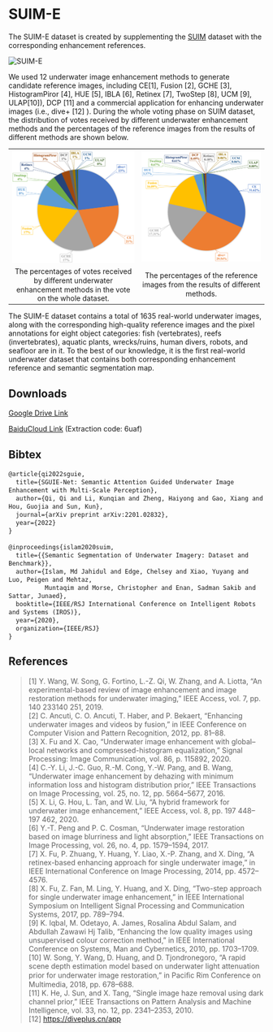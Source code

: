 # SUIM-E
The SUIM-E dataset is created by supplementing the [SUIM](https://github.com/xahidbuffon/SUIM) dataset with the corresponding enhancement references.

![SUIM-E](./figs/SUIM-E.png)

We used 12 underwater image enhancement methods to generate candidate reference images, including CE[1], Fusion [2], GCHE [3], HistogramPiror [4], HUE [5], IBLA [6], Retinex [7], TwoStep [8], UCM [9], ULAP[10]), DCP [11] and a commercial application for enhancing underwater images (i.e., dive+ [12] ). During the whole voting phase on SUIM dataset, the distribution of votes received by different underwater enhancement methods and the percentages of the reference images from the results of different methods are shown below.

<table><tr>
<td><img src="./figs/votes.png"></td>
<td><img src="./figs/percentage.png"></td>
</tr>
<tr>
<td align="center">The percentages of votes received by diﬀerent underwater enhancement methods in the vote on the whole dataset.</td>
<td align="center">The percentages of the reference images from the results of diﬀerent methods.</td>
</tr>
</table>

The SUIM-E dataset contains a total of 1635 real-world underwater images, along with the corresponding high-quality reference images and the pixel annotations for eight object categories: fish (vertebrates), reefs (invertebrates), aquatic plants, wrecks/ruins, human divers, robots, and seafloor are in it. To the best of our knowledge, it is the first real-world underwater dataset that contains both corresponding enhancement reference and semantic segmentation map.

## Downloads

[Google Drive Link](https://drive.google.com/drive/folders/1gA3Ic7yOSbHd3w214-AgMI9UleAt4bRM?usp=sharing)

[BaiduCloud Link](https://pan.baidu.com/s/1lPrHs4tjQbmaZw1Z1inMew) (Extraction code: 6uaf)

## Bibtex
```
@article{qi2022sguie,
  title={SGUIE-Net: Semantic Attention Guided Underwater Image Enhancement with Multi-Scale Perception},
  author={Qi, Qi and Li, Kunqian and Zheng, Haiyong and Gao, Xiang and Hou, Guojia and Sun, Kun},
  journal={arXiv preprint arXiv:2201.02832},
  year={2022}
}

@inproceedings{islam2020suim,
  title={{Semantic Segmentation of Underwater Imagery: Dataset and Benchmark}},
  author={Islam, Md Jahidul and Edge, Chelsey and Xiao, Yuyang and Luo, Peigen and Mehtaz, 
          Muntaqim and Morse, Christopher and Enan, Sadman Sakib and Sattar, Junaed},
  booktitle={IEEE/RSJ International Conference on Intelligent Robots and Systems (IROS)},
  year={2020},
  organization={IEEE/RSJ}
}
```
## References
> [1] Y. Wang, W. Song, G. Fortino, L.-Z. Qi, W. Zhang, and A. Liotta, “An experimental-based review of image enhancement and image restoration methods for underwater imaging,” IEEE Access, vol. 7, pp. 140 233140 251, 2019.  
[2] C. Ancuti, C. O. Ancuti, T. Haber, and P. Bekaert, “Enhancing underwater images and videos by fusion,” in IEEE Conference on Computer Vision and Pattern Recognition, 2012, pp. 81–88.  
[3] X. Fu and X. Cao, “Underwater image enhancement with global–local networks and compressed-histogram equalization,” Signal Processing: Image Communication, vol. 86, p. 115892, 2020.  
[4] C.-Y. Li, J.-C. Guo, R.-M. Cong, Y.-W. Pang, and B. Wang, “Underwater image enhancement by dehazing with minimum information loss and histogram distribution prior,” IEEE Transactions on Image Processing, vol. 25, no. 12, pp. 5664–5677, 2016.  
[5] X. Li, G. Hou, L. Tan, and W. Liu, “A hybrid framework for underwater image enhancement,” IEEE Access, vol. 8, pp. 197 448–197 462, 2020.  
[6] Y.-T. Peng and P. C. Cosman, “Underwater image restoration based on image blurriness and light absorption,” IEEE Transactions on Image Processing, vol. 26, no. 4, pp. 1579–1594, 2017.  
[7] X. Fu, P. Zhuang, Y. Huang, Y. Liao, X.-P. Zhang, and X. Ding, “A retinex-based enhancing approach for single underwater image,” in IEEE International Conference on Image Processing, 2014, pp. 4572–4576.  
[8] X. Fu, Z. Fan, M. Ling, Y. Huang, and X. Ding, “Two-step approach for single underwater image enhancement,” in IEEE International Symposium on Intelligent Signal Processing and Communication Systems, 2017, pp. 789–794.  
[9] K. Iqbal, M. Odetayo, A. James, Rosalina Abdul Salam, and Abdullah Zawawi Hj Talib, “Enhancing the low quality images using unsupervised colour correction method,” in IEEE International Conference on Systems, Man and Cybernetics, 2010, pp. 1703–1709.  
[10] W. Song, Y. Wang, D. Huang, and D. Tjondronegoro, “A rapid scene depth estimation model based on underwater light attenuation prior for underwater image restoration,” in Paciﬁc Rim Conference on Multimedia, 2018, pp. 678–688.  
[11] K. He, J. Sun, and X. Tang, “Single image haze removal using dark channel prior,” IEEE Transactions on Pattern Analysis and Machine Intelligence, vol. 33, no. 12, pp. 2341–2353, 2010.  
[12] https://diveplus.cn/app